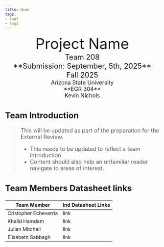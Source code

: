 ```yaml
---
title: Home
tags:
- tag1
- tag2
---
```

<center>
<font size="8">Project Name<br>
<font size="5">Team 208<br>
**Submission: September, 5th, 2025**<br>
Fall 2025<br>
<font size="4">Arizona State University<br>
**EGR 304**<br>
Kevin Nichols<br>
  

</center>

## Team Introduction
> This will be updated as part of the preparation for the External Review.<br>
>    * This needs to be updated to reflect a team introduction.<br>
>    * Content should also help an unfamiliar reader navigate to areas of interest.


## Team Members Datasheet links

| **Team Member**        |**Ind Datasheet Links** |
| ---------------------- | -----------------------|
| Cristopher Echeverria             | link |
| Khalid Hamdam          | link |
| Julian Mitchell             | link |
| Elisabeth Sabbagh              | link |
